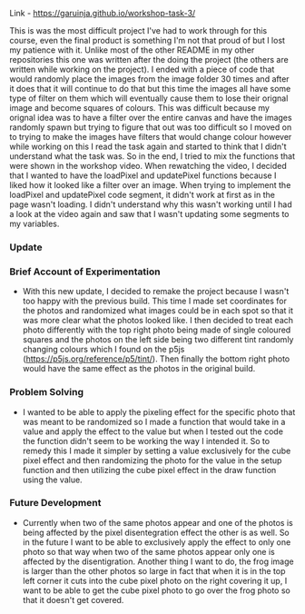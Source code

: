 Link - https://garuinja.github.io/workshop-task-3/

This is was the most difficult project I've had to work through for this course, even the final product is something I'm not that proud of but I lost my patience with it. Unlike most of the other README in my other repositories this one was written after the doing the project (the others are written while working on the project). I ended with a piece of code that would randomly place the images from the image folder 30 times and after it does that it will continue to do that but this time the images all have some type of filter on them which will eventually cause them to lose their orignal image and become squares of colours. This was difficult because my orignal idea was to have a filter over the entire canvas and have the images randomly spawn but trying to figure that out was too difficult so I moved on to trying to make the images have filters that would change colour however while working on this I read the task again and started to think that I didn't understand what the task was. So in the end, I tried to mix the functions that were shown in the workshop video. When rewatching the video, I decided that I wanted to have the loadPixel and updatePixel functions because I liked how it looked like a filter over an image. When trying to implement the loadPixel and updatePixel code segment, it didn't work at first as in the page wasn't loading. I didn't understand why this wasn't working until I had a look at the video again and saw that I wasn't updating some segments to my variables.

### Update
### Brief Account of Experimentation
- With this new update, I decided to remake the project because I wasn't too happy with the previous build. This time I made set coordinates for the photos and randomized what images could be in each spot so that it was more clear what the photos looked like. I then decided to treat each photo differently with the top right photo being made of single coloured squares and the photos on the left side being two different tint randomly changing colours which I found on the p5js (https://p5js.org/reference/p5/tint/). Then finally the bottom right photo would have the same effect as the photos in the original build.

### Problem Solving 
- I wanted to be able to apply the pixeling effect for the specific photo that was meant to be randomized so I made a function that would take in a value and apply the effect to the value but when I tested out the code the function didn't seem to be working the way I intended it. So to remedy this I made it simpler by setting a value exclusively for the cube pixel effect and then randomizing the photo for the value in the setup function and then utilizing the cube pixel effect in the draw function using the value.

### Future Development
- Currently when two of the same photos appear and one of the photos is being affected by the pixel disentegration effect the other is as well. So in the future I want to be able to exclusively apply the effect to only one photo so that way when two of the same photos appear only one is affected by the disentigration. Another thing I want to do, the frog image is larger than the other photos so large in fact that when it is in the top left corner it cuts into the cube pixel photo on the right covering it up, I want to be able to get the cube pixel photo to go over the frog photo so that it doesn't get covered. 
